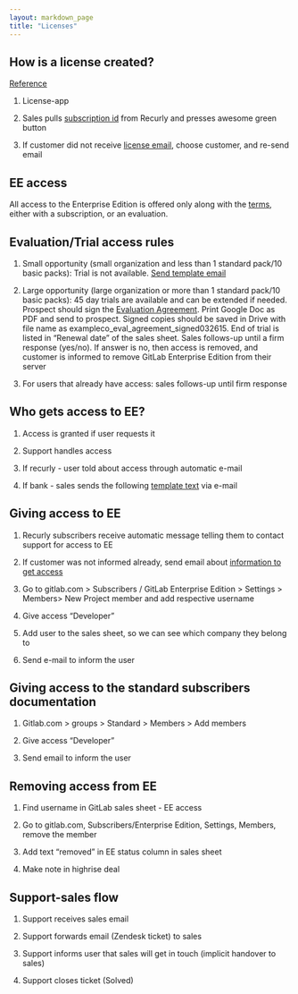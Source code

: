 ```yaml
---
layout: markdown_page
title: "Licenses"
---
```


## How is a license created?

[Reference](https://dev.gitlab.org/gitlab/license-app/merge_requests/6)

1. License-app

1. Sales pulls [subscription id](https://license.gitlab.com/subscriptions) from Recurly and presses awesome green button 

1. If customer did not receive [license email](https://license.gitlab.com/licenses), choose customer, and re-send email

## EE access

All access to the Enterprise Edition is offered only along with the [terms](https://about.gitlab.com/terms/), either with a subscription, or an evaluation.

## Evaluation/Trial access rules

1. Small opportunity (small organization and less than 1 standard pack/10 basic packs): Trial is not available. [Send template email](https://docs.google.com/document/d/12X6Cvjwe_jvFi41gvXMLlq91lDgh5oSrRFdQEuEwhl8/edit)

1. Large opportunity (large organization or more than 1 standard pack/10 basic packs): 45 day trials are available and can be extended if needed. Prospect should sign the [Evaluation Agreement](https://docs.google.com/document/d/1YvYWlou1OUsQTEhwYZzj8WXPv9bwPhlcVnLI2euA7EQ/edit?usp=sharing). Print Google Doc as PDF and send to prospect. Signed copies should be saved in Drive with file name as exampleco_eval_agreement_signed032615. End of trial is listed in “Renewal date” of the sales sheet. Sales follows-up until a firm response (yes/no). If answer is no, then access is removed, and customer is informed to remove GitLab Enterprise Edition from their server

1. For users that already have access: sales follows-up until firm response

## Who gets access to EE?

1. Access is granted if user requests it

1. Support handles access

1. If recurly - user told about access through automatic e-mail

1. If bank - sales sends the following [template text](https://docs.google.com/document/d/12X6Cvjwe_jvFi41gvXMLlq91lDgh5oSrRFdQEuEwhl8/edit) via e-mail

## Giving access to EE

1. Recurly subscribers receive automatic message telling them to contact support for access to EE

1. If customer was not informed already, send email about [information to get access](https://docs.google.com/document/d/12X6Cvjwe_jvFi41gvXMLlq91lDgh5oSrRFdQEuEwhl8/edit)

1. Go to gitlab.com > Subscribers / GitLab Enterprise Edition > Settings > Members> New Project member and add respective username

1. Give access “Developer”

1. Add user to the sales sheet, so we can see which company they belong to

1. Send e-mail to inform the user

## Giving access to the standard subscribers documentation

1. Gitlab.com > groups > Standard > Members > Add members

1. Give access “Developer”

1. Send email to inform the user

## Removing access from EE

1. Find username in GitLab sales sheet - EE access

1. Go to gitlab.com, Subscribers/Enterprise Edition, Settings, Members, remove the member

1. Add text “removed” in EE status column in sales sheet

1. Make note in highrise deal

## Support-sales flow

1. Support receives sales email

1. Support forwards email (Zendesk ticket) to sales

1. Support informs user that sales will get in touch (implicit handover to sales)

1. Support closes ticket (Solved)